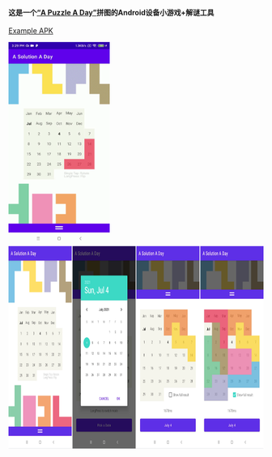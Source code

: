 #### 这是一个[“A Puzzle A Day”](https://www.kickstarter.com/projects/dragonfjord/a-puzzle-a-day)拼图的Android设备小游戏+解谜工具

[Example APK](https://github.com/wzy820715/A_Puzzle_A_Day/raw/Readme/readme/a-solution-a-day_729.apk) 

<img src="https://raw.githubusercontent.com/wzy820715/A_Puzzle_A_Day/Readme/readme/demonstration_716.gif" height = "400"/>
<img src="https://raw.githubusercontent.com/wzy820715/A_Puzzle_A_Day/Readme/readme/screenshot_716.png" height = "400"/>
